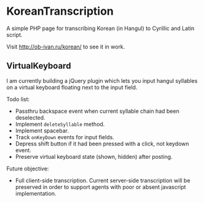 KoreanTranscription
===================

A simple PHP page for transcribing Korean (in Hangul) to Cyrillic and Latin script.

Visit http://ob-ivan.ru/korean/ to see it in work.

VirtualKeyboard
---------------

I am currently building a jQuery plugin which lets you input hangul syllables
on a virtual keyboard floating next to the input field.

Todo list:
- Passthru backspace event when current syllable chain had been deselected.
- Implement `deleteSyllable` method.
- Implement spacebar.
- Track `onKeyDown` events for input fields.
- Depress shift button if it had been pressed with a click, not keydown event.
- Preserve virtual keyboard state (shown, hidden) after posting.

Future objective:
- Full client-side transcription. Current server-side transcription will be
preserved in order to support agents with poor or absent javascript implementation.
